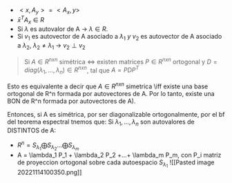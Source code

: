 - $<x, A_y> = <A_x, y>$
- $\bar x^T A_x \in R$ 
- Si $\lambda$ es autovalor de A -> $\lambda  \in R$.
- Si $v_1$ es autovector de A asociado a $\lambda_1 \ y \ v_2$ es autovector de A asociado a $\lambda_2$, $\lambda_2 \neq \lambda_1$ -> $v_2 \perp v_2$
>Si $A \in R^{nxn}$ simétrica $\iff$ existen matrices $P \in R^{nxn}$ ortogonal y $D= diag(\lambda_1, ..., \lambda_n) \in R^{nxn}$, tal que $A = PDP^T$

Esto es equivalente a decir que $A \in R^{nxn}$ simetrica \iff existe una base ortogonal de R^n formada por autovectores de A. Por lo tanto, existe una BON de R^n formada por autovectores de A). 

Entonces, si A es simétrica, por ser diagonalizable ortogonalmente, por el bf del teorema espectral tnemos que: 
Si $\lambda_1, ..., \lambda_n$ son autovalores de DISTINTOS de A: 
- $R^n = S_{\lambda_1} \bigoplus S_{\lambda_2}... \bigoplus S_{\lambda_m}$ 
- A = \lambda_1 P_1 + \lambda_2 P_2 +...+ \lambda_m P_m, con P_i matriz de proyeccion ortogonal sobre cada autoespacio $S_{\lambda_1}$
![[Pasted image 20221114100350.png]]